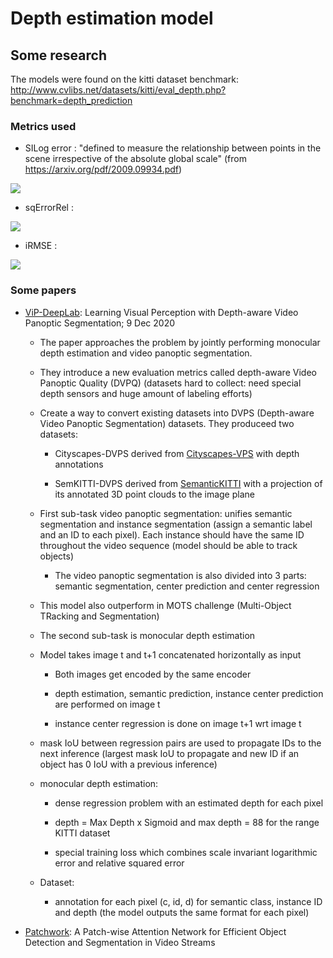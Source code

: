 # Depth estimation model

## Some research

The models were found on the kitti dataset benchmark: http://www.cvlibs.net/datasets/kitti/eval_depth.php?benchmark=depth_prediction

### Metrics used 

* SILog error : "defined to measure the relationship between points in the scene irrespective of the absolute global scale" (from https://arxiv.org/pdf/2009.09934.pdf)

<img src="https://render.githubusercontent.com/render/math?math=SILog=\frac{1}{T}\sum_{i}^{}d_{i}^{2}-\frac{1}{T^{2}}(\sum_{i}^{}d_{i})^{2}\text{,%20with%20}d_{i}=log(y_{i})-log(y_{i}^{*})">

* sqErrorRel : 

<img src="https://render.githubusercontent.com/render/math?math=SRE=\sqrt{\frac{1}{T}\sum_{i}^{}}\frac{\left|\left|y_{i}-y_{i}^{*}\right|\right|^{2}}{y_{i}^{*}}">


* iRMSE :

<img src="https://render.githubusercontent.com/render/math?math=iRMSE=\sqrt{\frac{1}{\left|N\right|}\sum_{i\in%20N}^{}\left|\frac{1}{d_{i}}-\frac{1}{d_{i}^{*}}\right|}">

### Some papers

* [ViP-DeepLab](https://arxiv.org/pdf/2012.05258.pdf): Learning Visual Perception with Depth-aware Video Panoptic
Segmentation; 9 Dec 2020

  * The paper approaches the problem by jointly performing monocular depth estimation and video panoptic segmentation.

  * They introduce a new evaluation metrics called depth-aware Video Panoptic Quality (DVPQ) (datasets hard to collect: need special depth sensors and huge amount of labeling efforts)

  * Create a way to convert existing datasets into DVPS (Depth-aware Video Panoptic Segmentation) datasets. They produceed two datasets: 

    * Cityscapes-DVPS derived from [Cityscapes-VPS](https://paperswithcode.com/dataset/cityscapes-vps) with depth annotations 

    * SemKITTI-DVPS derived from [SemanticKITTI](http://www.semantic-kitti.org/) with a projection of its annotated 3D point clouds to the image plane

  * First sub-task video panoptic segmentation: unifies semantic segmentation and instance segmentation (assign a semantic label and an ID to each pixel). Each instance should have the same ID throughout the video sequence (model should be able to track objects)

    * The video panoptic segmentation is also divided into 3 parts: semantic segmentation, center prediction and center regression

  * This model also outperform in MOTS challenge (Multi-Object TRacking and Segmentation)

  * The second sub-task is monocular depth estimation

  * Model takes image t and t+1 concatenated horizontally as input

    * Both images get encoded by the same encoder

    * depth estimation, semantic prediction, instance center prediction are performed on image t

    * instance center regression is done on image t+1 wrt image t

  * mask IoU between regression pairs are used to propagate IDs to the next inference (largest mask IoU to propagate and new ID if an object has 0 IoU with a previous inference)

  * monocular depth estimation: 

    * dense regression problem with an estimated depth for each pixel

    * depth = Max Depth x Sigmoid and max depth = 88 for the range KITTI dataset

    * special training loss which combines scale invariant logarithmic error and relative squared error

  * Dataset:

    * annotation for each pixel (c, id, d) for semantic class, instance ID and depth (the model outputs the same format for each pixel)


* [Patchwork](https://arxiv.org/pdf/1904.01784.pdf): A Patch-wise Attention Network for
Efficient Object Detection and Segmentation in Video Streams
